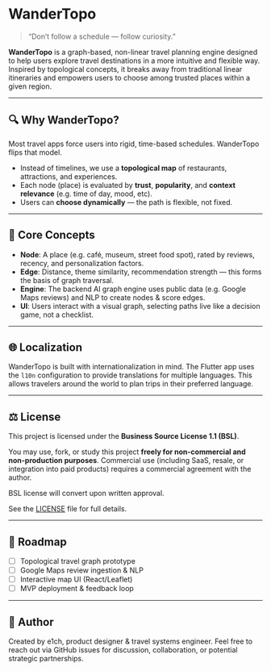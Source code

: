 # WanderTopo

> “Don’t follow a schedule — follow curiosity.”

**WanderTopo** is a graph-based, non-linear travel planning engine designed to help users explore travel destinations in a more intuitive and flexible way. Inspired by topological concepts, it breaks away from traditional linear itineraries and empowers users to choose among trusted places within a given region.

---

## 🔍 Why WanderTopo?

Most travel apps force users into rigid, time-based schedules. WanderTopo flips that model.

- Instead of timelines, we use a **topological map** of restaurants, attractions, and experiences.
- Each node (place) is evaluated by **trust**, **popularity**, and **context relevance** (e.g. time of day, mood, etc).
- Users can **choose dynamically** — the path is flexible, not fixed.

---

## 📐 Core Concepts

- **Node**: A place (e.g. café, museum, street food spot), rated by reviews, recency, and personalization factors.
- **Edge**: Distance, theme similarity, recommendation strength — this forms the basis of graph traversal.
- **Engine**: The backend AI graph engine uses public data (e.g. Google Maps reviews) and NLP to create nodes & score edges.
- **UI**: Users interact with a visual graph, selecting paths live like a decision game, not a checklist.

---

## 🌐 Localization

WanderTopo is built with internationalization in mind. The Flutter app uses the
`l10n` configuration to provide translations for multiple languages. This allows
travelers around the world to plan trips in their preferred language.

---

## ⚖️ License

This project is licensed under the **Business Source License 1.1 (BSL)**.

You may use, fork, or study this project **freely for non-commercial and non-production purposes**. Commercial use (including SaaS, resale, or integration into paid products) requires a commercial agreement with the author.

BSL license will convert upon written approval.

See the [LICENSE](./LICENSE) file for full details.

---

## 📌 Roadmap

- [ ] Topological travel graph prototype
- [ ] Google Maps review ingestion & NLP
- [ ] Interactive map UI (React/Leaflet)
- [ ] MVP deployment & feedback loop

---

## 🙋 Author

Created by e1ch, product designer & travel systems engineer.
Feel free to reach out via GitHub issues for discussion, collaboration, or potential strategic partnerships.

